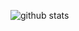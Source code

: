 ![github stats](https://github-readme-stats.vercel.app/api?username=Shen-Yu&show_icons=true&theme=radical)
